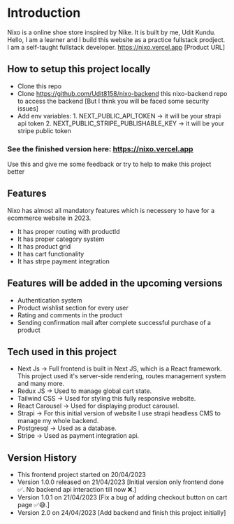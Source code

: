 # Introduction

Nixo is a online shoe store inspired by Nike. It is built by me, Udit Kundu. 
Hello, I am a learner and I build this website as a practice fullstack prodject.
I am a self-taught fullstack developer.
https://nixo.vercel.app  [Product URL]

## How to setup this project locally
- Clone this repo
- Clone https://github.com/Udit8158/nixo-backend this nixo-backend repo to access the backend [But I think you will be faced some security issues]
- Add env variables:
                    1. NEXT_PUBLIC_API_TOKEN -> it will be your strapi api token
                    2. NEXT_PUBLIC_STRIPE_PUBLISHABLE_KEY -> it will be your stripe public token

### See the finished version here: https://nixo.vercel.app

Use this and give me some feedback or try to help to make this project better

## Features

Nixo has almost all mandatory features which is necessery to have for a ecommerce website in 2023.
- It has proper routing with productId
- It has proper category system
- It has product grid
- It has cart functionality 
- It has strpe payment integration

## Features will be added in the upcoming versions

- Authentication system
- Product wishlist section for every user
- Rating and comments in the product
- Sending confirmation mail after complete successful purchase of a product

## Tech used in this project

- Next Js -> Full frontend is built in Next JS, which is a React framework. This project used it's server-side rendering, routes management system and many more.
- Redux JS -> Used to manage global cart state.
- Tailwind CSS -> Used for styling this fully responsive website.
- React Carousel -> Used for displaying product carousel.
- Strapi -> For this initial version of website I use strapi headless CMS to manage my whole backend.
- Postgresql -> Used as a database.
- Stripe -> Used as payment integration api.

## Version History

- This frontend project started on 20/04/2023
- Version 1.0.0 released on 21/04/2023 [Initial version only frontend done ✅. No backend api interaction till now ❌.]
- Version 1.0.1 on 21/04/2023 [Fix a bug of adding checkout button on cart page ✅😅.]
- Version 2.0 on 24/04/2023 [Add backend and finish this project initially]
